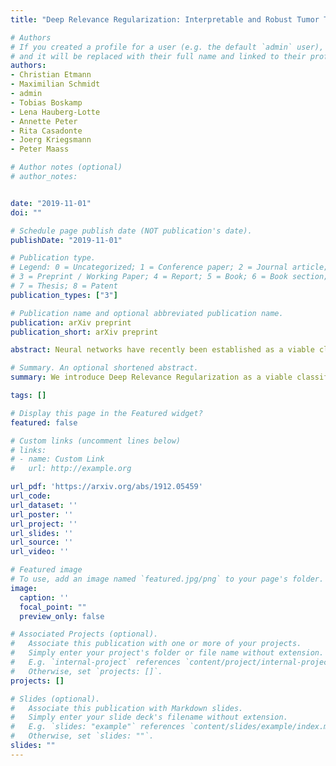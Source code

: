 ```yaml
---
title: "Deep Relevance Regularization: Interpretable and Robust Tumor Typing of Imaging Mass Spectrometry Data"

# Authors
# If you created a profile for a user (e.g. the default `admin` user), write the username (folder name) here 
# and it will be replaced with their full name and linked to their profile.
authors:
- Christian Etmann
- Maximilian Schmidt
- admin
- Tobias Boskamp
- Lena Hauberg-Lotte
- Annette Peter
- Rita Casadonte
- Joerg Kriegsmann
- Peter Maass

# Author notes (optional)
# author_notes:


date: "2019-11-01"
doi: ""

# Schedule page publish date (NOT publication's date).
publishDate: "2019-11-01"

# Publication type.
# Legend: 0 = Uncategorized; 1 = Conference paper; 2 = Journal article;
# 3 = Preprint / Working Paper; 4 = Report; 5 = Book; 6 = Book section;
# 7 = Thesis; 8 = Patent
publication_types: ["3"]

# Publication name and optional abbreviated publication name.
publication: arXiv preprint
publication_short: arXiv preprint

abstract: Neural networks have recently been established as a viable classification method for imaging mass spectrometry data for tumor typing. For multi-laboratory scenarios however, certain confounding factors may strongly impede their performance. In this work, we introduce Deep Relevance Regularization, a method of restricting what the neural network can focus on during classification, in order to improve the classification performance. We demonstrate how Deep Relevance Regularization robustifies neural networks against confounding factors on a challenging inter-lab dataset consisting of breast and ovarian carcinoma. We further show that this makes the relevance map -- a way of visualizing the discriminative parts of the mass spectrum -- sparser, thereby making the classifier easier to interpret.

# Summary. An optional shortened abstract.
summary: We introduce Deep Relevance Regularization as a viable classification method for imaging mass spectrometry data for tumor typing.

tags: []

# Display this page in the Featured widget?
featured: false

# Custom links (uncomment lines below)
# links:
# - name: Custom Link
#   url: http://example.org

url_pdf: 'https://arxiv.org/abs/1912.05459'
url_code: 
url_dataset: ''
url_poster: ''
url_project: ''
url_slides: ''
url_source: ''
url_video: ''

# Featured image
# To use, add an image named `featured.jpg/png` to your page's folder. 
image:
  caption: ''
  focal_point: ""
  preview_only: false

# Associated Projects (optional).
#   Associate this publication with one or more of your projects.
#   Simply enter your project's folder or file name without extension.
#   E.g. `internal-project` references `content/project/internal-project/index.md`.
#   Otherwise, set `projects: []`.
projects: []

# Slides (optional).
#   Associate this publication with Markdown slides.
#   Simply enter your slide deck's filename without extension.
#   E.g. `slides: "example"` references `content/slides/example/index.md`.
#   Otherwise, set `slides: ""`.
slides: ""
---
```



